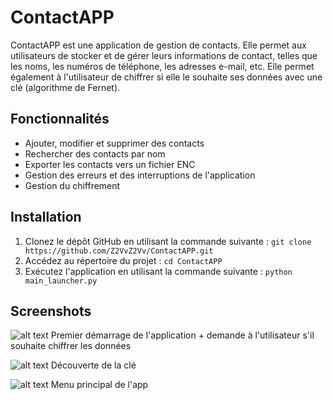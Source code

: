 # ContactAPP
ContactAPP est une application de gestion de contacts. Elle permet aux utilisateurs de stocker et de gérer leurs informations de contact, telles que les noms, les numéros de téléphone, les adresses e-mail, etc. Elle permet également à l'utilisateur de chiffrer si elle le souhaite ses données avec une clé (algorithme de Fernet).

## Fonctionnalités

- Ajouter, modifier et supprimer des contacts
- Rechercher des contacts par nom
- Exporter les contacts vers un fichier ENC
- Gestion des erreurs et des interruptions de l'application
- Gestion du chiffrement

## Installation

1. Clonez le dépôt GitHub en utilisant la commande suivante : ```git clone https://github.com/Z2VvZ2Vv/ContactAPP.git```
2. Accédez au répertoire du projet : ```cd ContactAPP```
3. Exécutez l'application en utilisant la commande suivante : ```python main_launcher.py```

## Screenshots

![alt text](https://cdn.discordapp.com/attachments/1161284912419184680/1170821660006428822/image.png?ex=655a6fa4&is=6547faa4&hm=7906b533b62c648480260e5e74e92a33ccef2ce7357dc0161b88ed0c09b02c7e&)
Premier démarrage de l'application + demande à l'utilisateur s'il souhaite chiffrer les données

![alt text](https://cdn.discordapp.com/attachments/1161284912419184680/1170821834896318524/image.png?ex=655a6fce&is=6547face&hm=33043dba4cb50e6d9c6c055c7760c855892b5f43e50442d178d21e3c08d8ac49&)
Découverte de la clé

![alt text](https://cdn.discordapp.com/attachments/1161284912419184680/1170821702276632606/image.png?ex=655a6fae&is=6547faae&hm=0fe74a7e77d3dcb8675444e67213eb293d56cc6d0276a41e99b6875e6986d638&)
Menu principal de l'app


